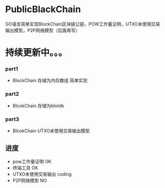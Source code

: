 # PublicBlackChain
GO语言简单实现BlockChain区块链公链，POW工作量证明，UTXO未使用交易输出模型，P2P网络模型（后面再写）
# 持续更新中。。。
### part1 
* BlockChain 存储为内存数组 简单实现
### part2
* BlcokChain 存储为blotdb
### part3
* BlcokChain UTXO未使用交易输出模型

## 进度
* pow工作量证明          OK
* 终端工具                OK
* UTXO未使用交易输出        coding
* P2P网络模型             NO

